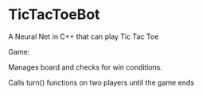 # TicTacToeBot
A Neural Net in C++ that can play Tic Tac Toe


Game:

Manages board and checks for win conditions.

Calls turn() functions on two players until the game ends
